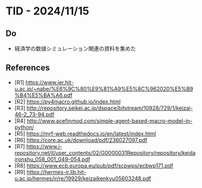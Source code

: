 # TID - 2024/11/15
<!--
## Learnings
- 
- 
-->


## Do
- 経済学の数値シミュレーション関連の資料を集めた

## References
- [R1] https://www.ier.hit-u.ac.jp/~nabe/%E6%9C%80%E9%81%A9%E5%8C%962020%E5%B9%B4%E5%BA%A6.pdf
- [R2] https://py4macro.github.io/index.html
- [R3] http://repository.seikei.ac.jp/dspace/bitstream/10928/729/1/keizai-46-2_73-94.pdf
- [R4] http://www.acefinmod.com/simple-agent-based-macro-model-in-python/
- [R5] https://mrf-web.readthedocs.io/en/latest/index.html
- [R6] https://core.ac.uk/download/pdf/236027097.pdf
- [R7] https://www.i-repository.net/il/user_contents/02/G0000031Repository/repository/keidaironshu_058_001_049-054.pdf
- [R8] https://www.ecb.europa.eu/pub/pdf/scpwps/ecbwp171.pdf
- [R9] https://hermes-ir.lib.hit-u.ac.jp/hermes/ir/re/19929/keizaikenkyu05603248.pdf
